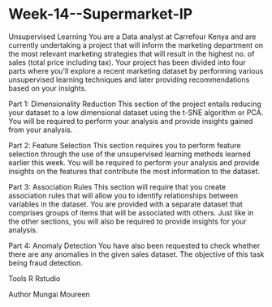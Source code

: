 # Week-14--Supermarket-IP
Unsupervised Learning
You are a Data analyst at Carrefour Kenya and are currently undertaking a project that will inform the marketing department on the most relevant marketing strategies that will result in the highest no. of sales (total price including tax). Your project has been divided into four parts where you'll explore a recent marketing dataset by performing various unsupervised learning techniques and later providing recommendations based on your insights.

Part 1: Dimensionality Reduction
This section of the project entails reducing your dataset to a low dimensional dataset using the t-SNE algorithm or PCA. You will be required to perform your analysis and provide insights gained from your analysis.

Part 2: Feature Selection
This section requires you to perform feature selection through the use of the unsupervised learning methods learned earlier this week. You will be required to perform your analysis and provide insights on the features that contribute the most information to the dataset.

Part 3: Association Rules
This section will require that you create association rules that will allow you to identify relationships between variables in the dataset. You are provided with a separate dataset that comprises groups of items that will be associated with others. Just like in the other sections, you will also be required to provide insights for your analysis.

Part 4: Anomaly Detection
You have also been requested to check whether there are any anomalies in the given sales dataset. The objective of this task being fraud detection.

Tools
R
Rstudio

Author
Mungai Moureen
